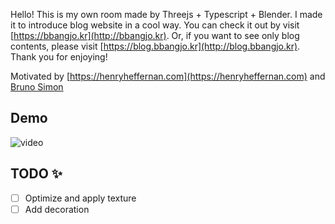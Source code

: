 Hello! This is my own room made by Threejs + Typescript + Blender. I made it to introduce blog website in a cool way. You can check it out by visit [https://bbangjo.kr](http://bbangjo.kr). Or, if you want to see only blog contents, please visit [https://blog.bbangjo.kr](http://blog.bbangjo.kr). Thank you for enjoying!


Motivated by [https://henryheffernan.com](https://henryheffernan.com) and [Bruno Simon](https://github.com/brunosimon)

## Demo

![video](https://user-images.githubusercontent.com/51329156/207922212-520d1ef9-0e82-4465-8e45-b1851ab6b384.gif)


## TODO ✨  
- [ ] Optimize and apply texture
- [ ] Add decoration
